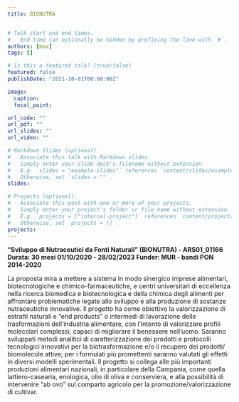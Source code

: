 ```yaml
---
title: BIONUTRA 


# Talk start and end times.
#   End time can optionally be hidden by prefixing the line with `#`.
authors: [max]
tags: []

# Is this a featured talk? (true/false)
featured: false
publishDate: "2021-10-01T00:00:00Z"

image:
  caption: 
  focal_point: 

url_code: ""
url_pdf: ""
url_slides: ""
url_video: ""

# Markdown Slides (optional).
#   Associate this talk with Markdown slides.
#   Simply enter your slide deck's filename without extension.
#   E.g. `slides = "example-slides"` references `content/slides/example-slides.md`.
#   Otherwise, set `slides = ""`.
slides:

# Projects (optional).
#   Associate this post with one or more of your projects.
#   Simply enter your project's folder or file name without extension.
#   E.g. `projects = ["internal-project"]` references `content/project/deep-learning/index.md`.
#   Otherwise, set `projects = []`.
projects:
---
```


**“Sviluppo di Nutraceutici da Fonti Naturali” (BIONUTRA) - ARS01_01166**
**Durata: 30 mesi 01/10/2020 - 28/02/2023 Funder: MUR - bandi PON 2014-2020**


La proposta mira a mettere a sistema in modo sinergico imprese alimentari, biotecnologiche e chimico-farmaceutiche, e centri universitari di eccellenza nella ricerca biomedica e biotecnologica e della chimica degli alimenti per affrontare problematiche legate allo sviluppo e alla produzione di sostanze nutraceutiche innovative.
Il progetto ha come obiettivo la valorizzazione di estratti naturali e “end products” o intermedi di lavorazione delle trasformazioni dell’industria alimentare, con l’intento di valorizzare profili molecolari complessi, capaci di migliorare il benessere nell’uomo. Saranno sviluppati metodi analitici di
caratterizzazione dei prodotti e protocolli tecnologici innovativi per la biotrasformazione e/o il recupero dei prodotti/ biomolecole attive; per i formulati più promettenti saranno valutati gli effetti in diversi modelli sperimentali.
Il progetto si collega alle più importanti produzioni alimentari nazionali, in particolare della Campania, come quella lattiero-casearia, enologica, olio di oliva e conserviera, e alla possibilità di intervenire “ab ovo”
sul comparto agricolo per la promozione/valorizzazione di cultivar.
